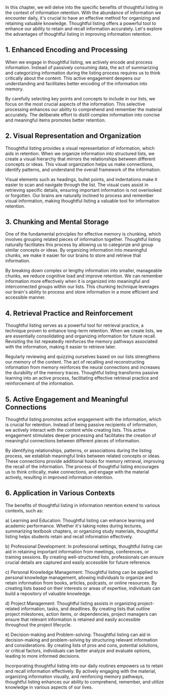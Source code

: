 
In this chapter, we will delve into the specific benefits of thoughtful listing in the context of information retention. With the abundance of information we encounter daily, it's crucial to have an effective method for organizing and retaining valuable knowledge. Thoughtful listing offers a powerful tool to enhance our ability to retain and recall information accurately. Let's explore the advantages of thoughtful listing in improving information retention.

## 1\. Enhanced Encoding and Processing

When we engage in thoughtful listing, we actively encode and process information. Instead of passively consuming data, the act of summarizing and categorizing information during the listing process requires us to think critically about the content. This active engagement deepens our understanding and facilitates better encoding of the information into memory.

By carefully selecting key points and concepts to include in our lists, we focus on the most crucial aspects of the information. This selective processing enhances our ability to comprehend and remember the material accurately. The deliberate effort to distill complex information into concise and meaningful items promotes better retention.

## 2\. Visual Representation and Organization

Thoughtful listing provides a visual representation of information, which aids in retention. When we organize information into structured lists, we create a visual hierarchy that mirrors the relationships between different concepts or ideas. This visual organization helps us make connections, identify patterns, and understand the overall framework of the information.

Visual elements such as headings, bullet points, and indentations make it easier to scan and navigate through the list. The visual cues assist in retrieving specific details, ensuring important information is not overlooked or forgotten. Our brains are naturally inclined to process and remember visual information, making thoughtful listing a valuable tool for information retention.

## 3\. Chunking and Mental Storage

One of the fundamental principles for effective memory is chunking, which involves grouping related pieces of information together. Thoughtful listing naturally facilitates this process by allowing us to categorize and group similar concepts or ideas. By organizing information into meaningful chunks, we make it easier for our brains to store and retrieve that information.

By breaking down complex or lengthy information into smaller, manageable chunks, we reduce cognitive load and improve retention. We can remember information more effectively when it is organized into meaningful and interconnected groups within our lists. This chunking technique leverages our brain's ability to process and store information in a more efficient and accessible manner.

## 4\. Retrieval Practice and Reinforcement

Thoughtful listing serves as a powerful tool for retrieval practice, a technique proven to enhance long-term retention. When we create lists, we are essentially consolidating and organizing information for future recall. Revisiting the list repeatedly reinforces the memory pathways associated with the information, making it easier to retrieve later.

Regularly reviewing and quizzing ourselves based on our lists strengthens our memory of the content. The act of recalling and reconstructing information from memory reinforces the neural connections and increases the durability of the memory traces. Thoughtful listing transforms passive learning into an active process, facilitating effective retrieval practice and reinforcement of the information.

## 5\. Active Engagement and Meaningful Connections

Thoughtful listing promotes active engagement with the information, which is crucial for retention. Instead of being passive recipients of information, we actively interact with the content while creating lists. This active engagement stimulates deeper processing and facilitates the creation of meaningful connections between different pieces of information.

By identifying relationships, patterns, or associations during the listing process, we establish meaningful links between related concepts or ideas. These connections provide additional hooks for memory retrieval, improving the recall of the information. The process of thoughtful listing encourages us to think critically, make connections, and engage with the material actively, resulting in improved information retention.

## 6\. Application in Various Contexts

The benefits of thoughtful listing in information retention extend to various contexts, such as:

a) Learning and Education: Thoughtful listing can enhance learning and academic performance. Whether it's taking notes during lectures, summarizing textbook chapters, or organizing study materials, thoughtful listing helps students retain and recall information effectively.

b) Professional Development: In professional settings, thoughtful listing can aid in retaining important information from meetings, conferences, or training sessions. By creating well-structured lists, professionals can ensure crucial details are captured and easily accessible for future reference.

c) Personal Knowledge Management: Thoughtful listing can be applied to personal knowledge management, allowing individuals to organize and retain information from books, articles, podcasts, or online resources. By creating lists based on their interests or areas of expertise, individuals can build a repository of valuable knowledge.

d) Project Management: Thoughtful listing assists in organizing project-related information, tasks, and deadlines. By creating lists that outline project milestones, action items, or dependencies, project managers can ensure that relevant information is retained and easily accessible throughout the project lifecycle.

e) Decision-making and Problem-solving: Thoughtful listing can aid in decision-making and problem-solving by structuring relevant information and considerations. By creating lists of pros and cons, potential solutions, or critical factors, individuals can better analyze and evaluate options, leading to more informed decisions.

Incorporating thoughtful listing into our daily routines empowers us to retain and recall information effectively. By actively engaging with the material, organizing information visually, and reinforcing memory pathways, thoughtful listing enhances our ability to comprehend, remember, and utilize knowledge in various aspects of our lives.
